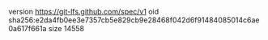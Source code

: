 version https://git-lfs.github.com/spec/v1
oid sha256:e2da4fb0ee3e7357cb5e829cb9e28468f042d6f91484085014c6ae0a617f661a
size 14558
